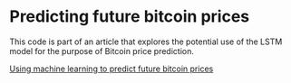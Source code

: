 # Predicting future bitcoin prices
This code is part of an article that explores the potential use of the LSTM model for the purpose of Bitcoin price prediction.

[Using machine learning to predict future bitcoin prices](https://medium.com/@derk_zomer/using-machine-learning-to-predict-future-bitcoin-prices-6637e7bfa58f)
